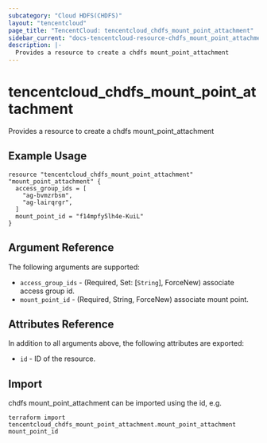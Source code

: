 ```yaml
---
subcategory: "Cloud HDFS(CHDFS)"
layout: "tencentcloud"
page_title: "TencentCloud: tencentcloud_chdfs_mount_point_attachment"
sidebar_current: "docs-tencentcloud-resource-chdfs_mount_point_attachment"
description: |-
  Provides a resource to create a chdfs mount_point_attachment
---
```


# tencentcloud_chdfs_mount_point_attachment

Provides a resource to create a chdfs mount_point_attachment

## Example Usage

```hcl
resource "tencentcloud_chdfs_mount_point_attachment" "mount_point_attachment" {
  access_group_ids = [
    "ag-bvmzrbsm",
    "ag-lairqrgr",
  ]
  mount_point_id = "f14mpfy5lh4e-KuiL"
}
```

## Argument Reference

The following arguments are supported:

* `access_group_ids` - (Required, Set: [`String`], ForceNew) associate access group id.
* `mount_point_id` - (Required, String, ForceNew) associate mount point.

## Attributes Reference

In addition to all arguments above, the following attributes are exported:

* `id` - ID of the resource.




## Import

chdfs mount_point_attachment can be imported using the id, e.g.

```
terraform import tencentcloud_chdfs_mount_point_attachment.mount_point_attachment mount_point_id
```

